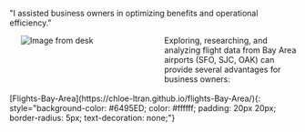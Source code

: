 
"I assisted business owners in optimizing benefits and operational efficiency."

<div style="display: flex;">
    <div style="flex: 50%; padding: 0 20px;">
        <img src="C:/Users/Accounting02/Desktop/Temp/L_USB/pewe/flights.jpg" alt="Image from desk">
    </div>
    <div style="flex: 50%;">
        Exploring, researching, and analyzing flight data from Bay Area airports (SFO, SJC, OAK) can provide several advantages for business owners:
    </div>
</div>
<br>
[Flights-Bay-Area](https://chloe-ltran.github.io/flights-Bay-Area/){: style="background-color: #6495ED; color: #ffffff; padding: 20px 20px; border-radius: 5px; text-decoration: none;"} 

<br>
